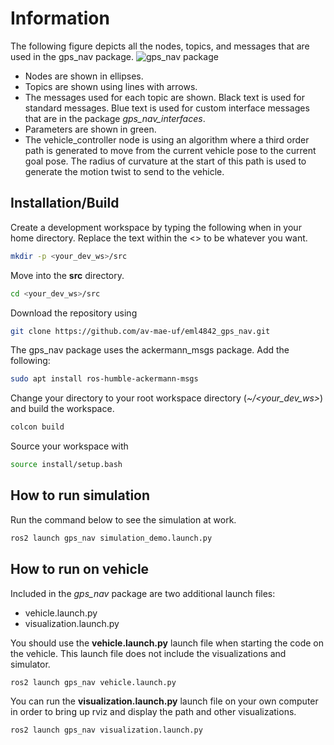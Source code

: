 # Information
The following figure depicts all the nodes, topics, and messages that are used in the gps_nav package.
![gps_nav package](./gps_nav/data/images/gps_nav.jpg)

- Nodes are shown in ellipses.
- Topics are shown using lines with arrows.
- The messages used for each topic are shown.  Black text is used for standard messages.  Blue text is used for custom interface messages that are in the package *gps_nav_interfaces*.
- Parameters are shown in green.
- The vehicle_controller node is using an algorithm where a third order path is generated to move from the current vehicle pose to the current goal pose.  The radius of curvature at the start of this path is used to generate the motion twist to send to the vehicle.

## Installation/Build
Create a development workspace by typing the following when in your home directory. Replace the text within the <> to be whatever you want.
```bash
mkdir -p <your_dev_ws>/src
```
Move into the **src** directory.
```bash
cd <your_dev_ws>/src
```

Download the repository using
```bash
git clone https://github.com/av-mae-uf/eml4842_gps_nav.git
```
The gps_nav package uses the ackermann_msgs package.  Add the following:
```bash
sudo apt install ros-humble-ackermann-msgs
```
Change your directory to your root workspace directory (*~/<your_dev_ws>*) and build the workspace.
```bash
colcon build
``` 
Source your workspace with
```bash
source install/setup.bash
```
## How to run simulation
Run the command below to see the simulation at work.
```bash
ros2 launch gps_nav simulation_demo.launch.py
``` 
## How to run on vehicle
Included in the *gps_nav* package are two additional launch files:
* vehicle.launch.py
* visualization.launch.py

You should use the **vehicle.launch.py** launch file when starting the code on the vehicle. This launch file does not include the visualizations and simulator.
```bash
ros2 launch gps_nav vehicle.launch.py
```

You can run the **visualization.launch.py** launch file on your own computer in order to bring up rviz and display the path and other visualizations.
```bash
ros2 launch gps_nav visualization.launch.py
```
